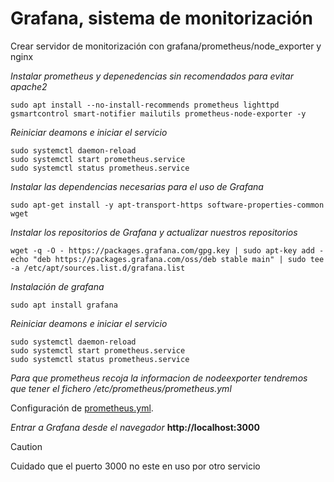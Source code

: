 # Grafana, sistema de monitorización
Crear servidor de monitorización con grafana/prometheus/node_exporter y nginx

*Instalar prometheus y depenedencias sin recomendados para evitar apache2*
```
sudo apt install --no-install-recommends prometheus lighttpd gsmartcontrol smart-notifier mailutils prometheus-node-exporter -y
```

*Reiniciar deamons e iniciar el servicio*
```
sudo systemctl daemon-reload
sudo systemctl start prometheus.service
sudo systemctl status prometheus.service
```

*Instalar las dependencias necesarias para el uso de Grafana*
```
sudo apt-get install -y apt-transport-https software-properties-common wget
```

*Instalar los repositorios de Grafana y actualizar nuestros repositorios*
```
wget -q -O - https://packages.grafana.com/gpg.key | sudo apt-key add -
echo "deb https://packages.grafana.com/oss/deb stable main" | sudo tee -a /etc/apt/sources.list.d/grafana.list
```
*Instalación de grafana*
```
sudo apt install grafana
```

*Reiniciar deamons e iniciar el servicio*
```
sudo systemctl daemon-reload
sudo systemctl start prometheus.service
sudo systemctl status prometheus.service
```

*Para que prometheus recoja la informacion de nodeexporter tendremos que tener el fichero /etc/prometheus/prometheus.yml*

Configuración de [prometheus.yml](https://github.com/dpeirob/grafana/blob/main/prometheus.yml).

*Entrar a Grafana desde el navegador*
**http://localhost:3000**

> [!CAUTION]
> Cuidado que el puerto 3000 no este en uso por otro servicio
